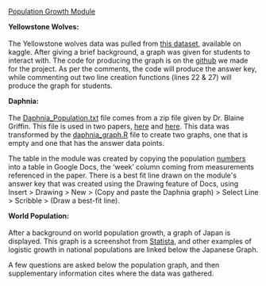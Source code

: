 [Population Growth Module](https://docs.google.com/document/d/1wX2AC8P9GydNZ0_Sje4febQU4yRFQf8X65_-NiMHlDM/edit?usp=sharing)

**Yellowstone Wolves:** <br>  
The Yellowstone wolves data was pulled from [this dataset](https://www.kaggle.com/datasets/nathanbrouwer/yellowstone-wolves), available on kaggle. After giving a brief background, a graph was given for students to interact with. The code for producing the graph is on the [github](https://github.com/bdhayes01/Bioinformatics_Capstone/blob/main/graphs/Population_Growth_Yellowstone_Wolves_Graph.py) we made for the project. As per the comments, the code will produce the answer key, while commenting out two line creation functions (lines 22 & 27) will produce the graph for students. 

**Daphnia:** <br>  
The [Daphnia_Population.txt](https://github.com/bdhayes01/Bioinformatics_Capstone/blob/main/data/Daphnia_population.txt) file comes from a zip file given by Dr. Blaine Griffin. This file is used in two papers, [here](https://www.nature.com/articles/nature09389) and [here](https://pubmed.ncbi.nlm.nih.gov/19141422/). This data was transformed by the [daphnia_graph.R](https://github.com/bdhayes01/Bioinformatics_Capstone/blob/main/graphs/daphnia_graph.R) file to create two graphs, one that is empty and one that has the answer data points. 

The table in the module was created by copying the population [numbers](https://github.com/bdhayes01/Bioinformatics_Capstone/blob/main/data/Daphnia_population.txt) into a table in Google Docs, the ‘week’ column coming from measurements referenced in the paper. There is a best fit line drawn on the module's answer key that was created using the Drawing feature of Docs, using Insert > Drawing > New > (Copy and paste the Daphnia graph) > Select Line > Scribble > (Draw a best-fit line).

**World Population:** <br>  
After a background on world population growth, a graph of Japan is displayed. This graph is a screenshot from [Statista](https://www.statista.com/statistics/1066956/population-japan-historical/), and other examples of logistic growth in national populations are linked below the Japanese Graph. 

A few questions are asked below the population graph, and then supplementary information cites where the data was gathered.
